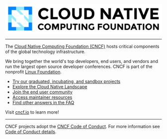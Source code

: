 ![Cloud Native Computing Foundation](https://raw.githubusercontent.com/cncf/.github/master/profile/cncf-color-white-bg-github.png)

----

The [Cloud Native Computing Foundation (CNCF)](https://www.cncf.io/) hosts critical components of the global technology infrastructure.

We bring together the world's top developers, end users, and vendors and run the largest open source developer conferences. CNCF is part of the nonprofit [Linux Foundation](https://linuxfoundation.org/).

* [Try our graduated, incubating, and sandbox projects](https://www.cncf.io/projects/)
* [Explore the Cloud Native Landscape](https://landscape.cncf.io/)
* [Join the end user community](https://www.cncf.io/enduser/)
* [Access maintainer resources](https://github.com/cncf/servicedesk)
* [Find other answers in the FAQ](https://www.cncf.io/about/faq/)

Visit [cncf.io](https://www.cncf.io/about/who-we-are/) to learn more!

----

CNCF projects adopt the [CNCF Code of Conduct](https://github.com/cncf/foundation/blob/main/code-of-conduct.md). For more information see [Code of Conduct details](https://www.cncf.io/conduct/).
